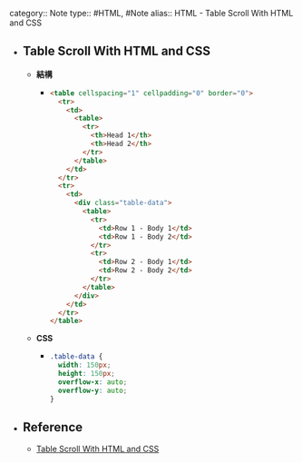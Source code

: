 category:: Note
type:: #HTML, #Note
alias:: HTML - Table Scroll With HTML and CSS

- ## Table Scroll With HTML and CSS
	- **結構**
		- ```html
		  <table cellspacing="1" cellpadding="0" border="0">
		    <tr>
		      <td>
		        <table>
		          <tr>
		            <th>Head 1</th>
		            <th>Head 2</th>
		          </tr>
		        </table>
		      </td>
		    </tr>
		    <tr>
		      <td>
		        <div class="table-data">
		          <table>
		            <tr>
		              <td>Row 1 - Body 1</td>
		              <td>Row 1 - Body 2</td>
		            </tr>
		            <tr>
		              <td>Row 2 - Body 1</td>
		              <td>Row 2 - Body 2</td>
		            </tr>
		          </table>
		        </div>
		      </td>
		    </tr>
		  </table>
		  ```
	- **CSS**
		- ```css
		  .table-data {
		    width: 150px;
		    height: 150px;
		    overflow-x: auto;
		    overflow-y: auto;
		  }
		  ```
- ## Reference
	- [Table Scroll With HTML and CSS](https://linuxhint.com/table-scroll-with-html-and-css/)